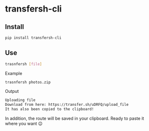 # transfersh-cli

## Install

``` bash
pip install transfersh-cli
```

## Use

``` bash
trasnfersh [file]
```

Example

``` bash
trasnfersh photos.zip
```

Output

``` bash
Uploading file
Download from here: https://transfer.sh/uDRFQ/upload_file
It has also been copied to the clipboard!
```

In addition, the route will be saved in your clipboard. Ready to paste it where you want :wink:
